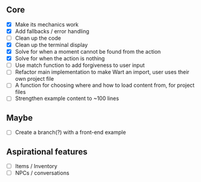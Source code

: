 
## Core
- [X] Make its mechanics work
- [X] Add fallbacks / error handling
- [ ] Clean up the code
- [X] Clean up the terminal display
- [X] Solve for when a moment cannot be found from the action
- [X] Solve for when the action is nothing
- [ ] Use match function to add forgiveness to user input
- [ ] Refactor main implementation to make Wart an import, user uses their own project file
- [ ] A function for choosing where and how to load content from, for project files
- [ ] Strengthen example content to ~100 lines

## Maybe
- [ ] Create a branch(?) with a front-end example

## Aspirational features
- [ ] Items / Inventory
- [ ] NPCs / conversations
